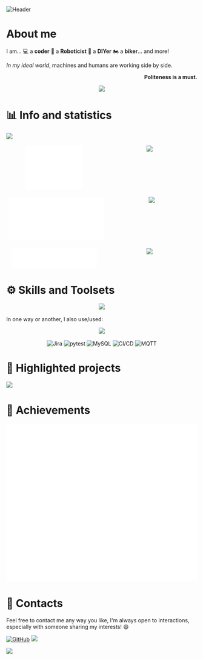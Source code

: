 ![Header](github-header-image.png)

# About me
I am... :computer: a **coder** :robot: a **Roboticist** :nut_and_bolt: a **DIYer** :motorcycle: a **biker**... and more!

*In my ideal world*, machines and humans are working side by side.

<p align="right"><b>Politeness is a must.</b></p>

<p align="center">
    <img src="https://quotes-github-readme.vercel.app/api?type=horizontal&theme=dark" />
<p>

# :bar_chart: Info and statistics
[<img src="https://komarev.com/ghpvc/?username=slim71&color=blue&style=plastic&abbreviated=true" />](#)

<p align="center" style="display: flex; justify-content: space-around;">
    <img style="height: auto; width: 30%;" src="https://raw.githubusercontent.com/slim71/slim71/metrics/github-metrics.svg" />
    <picture style="height: auto; width: 30%;">
        <source
            srcset="https://github-readme-stats.vercel.app/api?username=slim71&show_icons=true&include_all_commits=true&show=reviews,discussions_started,discussions_answered,prs_merged&custom_title=Activities&card_width=495&hide_border=true&theme=github_dark"
            media="(prefers-color-scheme: dark)"
        />
        <source
            srcset="https://github-readme-stats.vercel.app/api?username=slim71&show_icons=true&include_all_commits=true&show=reviews,discussions_started,discussions_answered,prs_merged&custom_title=Activities&card_width=495&hide_border=true&theme=catppuccin_latte"
            media="(prefers-color-scheme: light), (prefers-color-scheme: no-preference)"
        />
        <img style="height: auto; width: 100%;" src="https://github-readme-stats.vercel.app/api?username=slim71&show_icons=true&include_all_commits=true&show=reviews,discussions_started,discussions_answered,prs_merged&custom_title=Activities&card_width=495&hide_border=true" />
    </picture>
</p>
<p align="center" style="display: flex; justify-content: space-around; margin-top: 20px;">
    <img style="height: auto; width: 50%;" src="https://raw.githubusercontent.com/slim71/slim71/metrics/isocalendar.svg" />
    <picture style="height: auto; width: 45%;">
        <source
            srcset="https://streak-stats.demolab.com?user=slim71&hide_border=true&theme=github-dark-blue"
            media="(prefers-color-scheme: dark)"
        />
        <source
            srcset="https://streak-stats.demolab.com?user=slim71&hide_border=true&theme=catppuccin_latte"
            media="(prefers-color-scheme: light), (prefers-color-scheme: no-preference)"
        />
        <img style="height: auto; width: 100%;" src="https://streak-stats.demolab.com?user=slim71&hide_border=true" />
    </picture>
</p>

<p align="center" style="display: flex; justify-content: space-around; margin-top: 20px;">
    <img style="height: auto; width: 45%;" src="https://raw.githubusercontent.com/slim71/slim71/metrics/habits.svg" />
    <picture style="height: auto; width: 45%;">
        <source
            srcset="https://github-readme-stats.vercel.app/api/top-langs/?username=slim71&layout=compact&size_weight=0.2&count_weight=0.5&hide=Mathematica,HTML,TeX&hide_progress=true&card_width=495&custom_title=Mostly%20coding%20in&hide_border=true&theme=github_dark"
            media="(prefers-color-scheme: dark)"
        />
        <source
            srcset="https://github-readme-stats.vercel.app/api/top-langs/?username=slim71&layout=compact&size_weight=0.2&count_weight=0.5&hide=Mathematica,HTML,TeX&hide_progress=true&card_width=495&custom_title=Mostly%20coding%20in&hide_border=true&theme=catppuccin_latte"
            media="(prefers-color-scheme: light), (prefers-color-scheme: no-preference)"
        />
        <img style="height: auto; width: 100%;" src="https://github-readme-stats.vercel.app/api/top-langs/?username=slim71&layout=compact&size_weight=0.2&count_weight=0.5&hide=Mathematica,HTML,TeX&hide_progress=true&card_width=495&custom_title=Mostly%20coding%20in&hide_border=true" />
    </picture>
</p>

# :gear: Skills and Toolsets
<p align="center">
  <a href="https://skillicons.dev">
    <img src="https://skillicons.dev/icons?i=arduino,bash,c,cpp,cmake,git,bitbucket,github,linux,md,matlab,obsidian,pycharm,py,raspberrypi,regex,ros,stackoverflow,ubuntu,vscode," />
  </a>
</p>
In one way or another, I also use/used:
<p align="center">
  <a href="https://skillicons.dev">
    <img src="https://skillicons.dev/icons?i=eclipse,docker,figma,githubactions,jenkins,html,css,mysql" />
  </a>
</p>

<div align="center">
	<img width="48" src="https://user-images.githubusercontent.com/25181517/183912952-83784e94-629d-4c34-a961-ae2ae795b662.png" alt="Jira" title="Jira"/>
	<img width="48" src="https://user-images.githubusercontent.com/25181517/184117132-9e89a93b-65fb-47c3-91e7-7d0f99e7c066.png" alt="pytest" title="pytest"/>
	<img width="48" src="https://user-images.githubusercontent.com/25181517/183896128-ec99105a-ec1a-4d85-b08b-1aa1620b2046.png" alt="MySQL" title="MySQL"/>
	<img width="48" src="https://user-images.githubusercontent.com/25181517/183868728-b2e11072-00a5-47e2-8a4e-4ebbb2b8c554.png" alt="CI/CD" title="CI/CD"/>
	<img width="48" src="https://github.com/Ramonmelod/profile-technology-icons/assets/139141993/31e58ce4-0a61-400c-8c5c-0ddeece36f7f" alt="MQTT" title="MQTT"/>

</div>

# :mag_right: Highlighted projects
<a href="https://github.com/slim71/SpartanLIFT">
    <picture style="display: inline-block; margin: 0; padding: 0;">
        <source
            srcset="https://github-readme-stats.vercel.app/api/pin/?username=slim71&repo=SpartanLIFT&hide_border=true&theme=github_dark"
            media="(prefers-color-scheme: dark)"
        />
        <source
            srcset="https://github-readme-stats.vercel.app/api/pin/?username=slim71&repo=SpartanLIFT&hide_border=true&theme=catppuccin_latte"
            media="(prefers-color-scheme: light), (prefers-color-scheme: no-preference)"
        />
        <img src="https://github-readme-stats.vercel.app/api/pin/?username=slim71&repo=SpartanLIFT" />
    </picture>
</a>

# :medal_sports: Achievements
![Rendered Achievements](https://raw.githubusercontent.com/slim71/slim71/metrics/achievements.svg)

# :postbox: Contacts
Feel free to contact me any way you like, I'm always open to interactions, especially with someone sharing my interests! :smile:

[![GitHub](https://img.shields.io/badge/GitHub-Profile-blue?style=plastic&logo=github)](https://github.com/slim71)
![](https://dcbadge.limes.pink/api/shield/922406696062689322?style=plastic)

<a href="https://stackoverflow.com/users/5627942/slim71">
    <picture style="display: inline-block; margin: 0; padding: 0;">
        <source
            srcset="https://stackoverflow-readme-profile.johannchopin.fr/profile-small/5627942?theme=dark"
            media="(prefers-color-scheme: dark)"
        />
        <source
            srcset="https://stackoverflow-rea[![slack](https://img.shields.io/badge/slack-brigade-brightgreen.svg?logo=slack)](https://kubernetes.slack.com/messages/C87MF1RFD)lt"
            media="(prefers-color-scheme: light), (prefers-color-scheme: no-preference)"
        />
        <img src="https://stackoverflow-readme-profile.johannchopin.fr/profile-small/5627942" />
    </picture>
</a>
